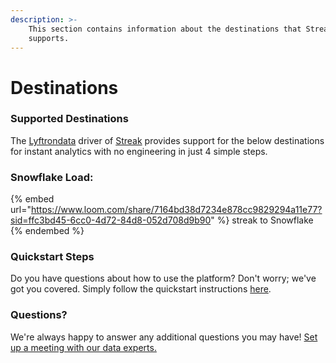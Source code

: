 ```yaml
---
description: >-
    This section contains information about the destinations that Streak
    supports.
---
```


# Destinations

### Supported Destinations

The [Lyftrondata](https://www.lyftrondata.com/) driver of [Streak](https://www.lyftrondata.com/integration/sales-analytics/streak/) provides support for the below destinations for instant analytics with no engineering in just 4 simple steps.

### Snowflake Load:

{% embed url="https://www.loom.com/share/7164bd38d7234e878cc9829294a11e77?sid=ffc3bd45-6cc0-4d72-84d8-052d708d9b90" %}
streak to Snowflake
{% endembed %}

### Quickstart Steps

Do you have questions about how to use the platform? Don't worry; we've got you covered. Simply follow the quickstart instructions [here](../../../quickstart-steps.md).

### Questions? <a href="#questions" id="questions"></a>

We're always happy to answer any additional questions you may have! [Set up a meeting with our data experts.](https://www.lyftrondata.com/book-a-meeting/)
